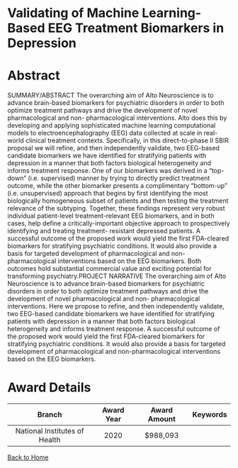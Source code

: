 
Validating of Machine Learning-Based EEG Treatment Biomarkers in Depression
===========================================================================

# Abstract


SUMMARY/ABSTRACT
The overarching aim of Alto Neuroscience is to advance brain-based biomarkers for psychiatric disorders in
order to both optimize treatment pathways and drive the development of novel pharmacological and non-
pharmacological interventions. Alto does this by developing and applying sophisticated machine learning
computational models to electroencephalography (EEG) data collected at scale in real-world clinical treatment
contexts. Specifically, in this direct-to-phase II SBIR proposal we will refine, and then independently validate,
two EEG-based candidate biomarkers we have identified for stratifying patients with depression in a manner that
both factors biological heterogeneity and informs treatment response. One of our biomarkers was derived in a
“top-down” (i.e. supervised) manner by trying to directly predict treatment outcome, while the other biomarker
presents a complimentary “bottom-up” (i.e. unsupervised) approach that begins by first identifying the most
biologically homogeneous subset of patients and then testing the treatment relevance of the subtyping. Together,
these findings represent very robust individual patient-level treatment-relevant EEG biomarkers, and in both
cases, help define a critically-important objective approach to prospectively identifying and treating treatment-
resistant depressed patients. A successful outcome of the proposed work would yield the first FDA-cleared
biomarkers for stratifying psychiatric conditions. It would also provide a basis for targeted development of
pharmacological and non-pharmacological interventions based on the EEG biomarkers. Both outcomes hold
substantial commercial value and exciting potential for transforming psychiatry.PROJECT NARRATIVE
The overarching aim of Alto Neuroscience is to advance brain-based biomarkers for psychiatric disorders in
order to both optimize treatment pathways and drive the development of novel pharmacological and non-
pharmacological interventions. Here we propose to refine, and then independently validate, two EEG-based
candidate biomarkers we have identified for stratifying patients with depression in a manner that both factors
biological heterogeneity and informs treatment response. A successful outcome of the proposed work would
yield the first FDA-cleared biomarkers for stratifying psychiatric conditions. It would also provide a basis for
targeted development of pharmacological and non-pharmacological interventions based on the EEG biomarkers.  

# Award Details

|Branch|Award Year|Award Amount|Keywords|
| :---: | :---: | :---: | :---: |
|National Institutes of Health|2020|$988,093||
  
  


[Back to Home](https://github.com/chrischow/dod_sbir_awards#2568)